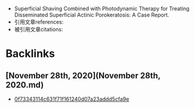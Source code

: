 - Superficial Shaving Combined with Photodynamic Therapy for Treating Disseminated Superficial Actinic Porokeratosis: A Case Report.
- 引用文章references:
- 被引用文章citations:

# Backlinks
## [November 28th, 2020](November 28th, 2020.md)
- [0f73343114c631f71f161240d07a23addd5cfa9e](0f73343114c631f71f161240d07a23addd5cfa9e.md)

